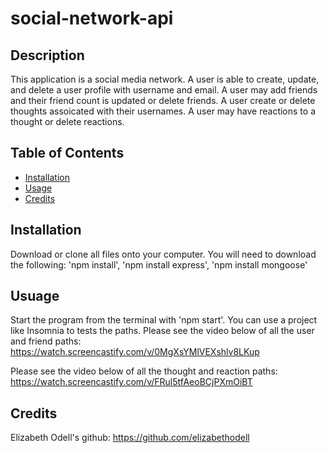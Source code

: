 # social-network-api

## Description
This application is a social media network. A user is able to create, update, and delete a user profile with username and email. A user may add friends and their friend count is updated or delete friends. A user create or delete thoughts assoicated with their usernames. A user may have reactions to a thought or delete reactions. 

## Table of Contents

* [Installation](#installation)
* [Usage](#usage)
* [Credits](#credits)

## Installation

Download or clone all files onto your computer. You will need to download the following: 'npm install', 'npm install express', 'npm install mongoose'

## Usuage

Start the program from the terminal with 'npm start'. You can use a project like Insomnia to tests the paths. Please see the video below of all the user and friend paths:
https://watch.screencastify.com/v/0MgXsYMlVEXshlv8LKup

Please see the video below of all the thought and reaction paths:
https://watch.screencastify.com/v/FRul5tfAeoBCjPXmOiBT

## Credits

Elizabeth Odell's github: https://github.com/elizabethodell